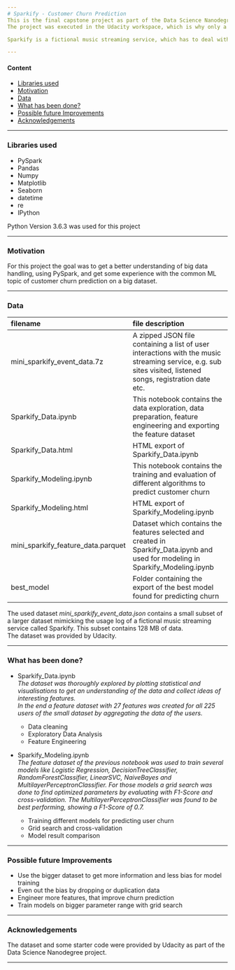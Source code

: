 ```yaml
---
# Sparkify - Customer Churn Prediction
This is the final capstone project as part of the Data Science Nanodegree, using PySpark for distributed big data wrangling.
The project was executed in the Udacity workspace, which is why only a small dataset could be used for computation time reasons.

Sparkify is a fictional music streaming service, which has to deal with some percentage of users leaving the service due to unknown reasons. This is why logs containing the activity history of the users come in as a valuable asset to analyse user behaviour. Based on such data the goal is to predict which users will churn, so Sparkify can react to this, for example offering special discounts to keep users with the service.

---
```


#### Content
+ [Libraries used](#libraries-used)  
+ [Motivation](#motivation)  
+ [Data](#data)  
+ [What has been done?](#what-has-been-done)  
+ [Possible future Improvements](#possible-future-improvements)  
+ [Acknowledgements](#acknowledgements) 

---

### Libraries used
+ PySpark
+ Pandas
+ Numpy
+ Matplotlib
+ Seaborn
+ datetime
+ re
+ IPython

Python Version 3.6.3 was used for this project

---

### Motivation
For this project the goal was to get a better understanding of big data handling, using PySpark, and get some experience with the common ML topic of customer churn prediction on a big dataset. 

---

### Data

| filename | file description |
| :-- | :-- |
| mini_sparkify_event_data.7z | A zipped JSON file containing a list of user interactions with the music streaming service, e.g. sub sites visited, listened songs, registration date etc. |
| Sparkify_Data.ipynb | This notebook contains the data exploration, data preparation, feature engineering and exporting the feature dataset |
| Sparkify_Data.html | HTML export of Sparkify_Data.ipynb |
| Sparkify_Modeling.ipynb | This notebook contains the training and evaluation of different algorithms to predict customer churn |
| Sparkify_Modeling.html | HTML export of Sparkify_Modeling.ipynb |
| mini_sparkify_feature_data.parquet | Dataset which contains the features selected and created in Sparkify_Data.ipynb and used for modeling in Sparkify_Modeling.ipynb |
| best_model | Folder containing the export of the best model found for predicting churn |

The used dataset *mini_sparkify_event_data.json* contains a small subset of a larger dataset mimicking the usage log of a fictional music streaming service called Sparkify. This subset contains 128 MB of data.  
The dataset was provided by Udacity.

---

### What has been done?
+ Sparkify_Data.ipynb  
  *The dataset was thoroughly explored by plotting statistical and visualisations to get an understanding of the data and collect ideas of interesting features.  
      In the end a feature dataset with 27 features was created for all 225 users of the small dataset by aggregating the data of the users.*
    + Data cleaning
    + Exploratory Data Analysis
    + Feature Engineering  
    
+ Sparkify_Modeling.ipynb  
  *The feature dataset of the previous notebook was used to train several models like Logistic Regression, DecisionTreeClassifier, RandomForestClassifier, LinearSVC, NaiveBayes and MultilayerPerceptronClassifier. For those models a grid search was done to find optimized parameters by evaluating with F1-Score and cross-validation. The MultilayerPerceptronClassifier was found to be best performing, showing a F1-Score of 0.7.*
    + Training different models for predicting user churn
    + Grid search and cross-validation
    + Model result comparison
    
---

### Possible future Improvements
+ Use the bigger dataset to get more information and less bias for model training
+ Even out the bias by dropping or duplication data
+ Engineer more features, that improve churn prediction
+ Train models on bigger parameter range with grid search

---
### Acknowledgements
The dataset and some starter code were provided by Udacity as part of the Data Science Nanodegree project.

---
